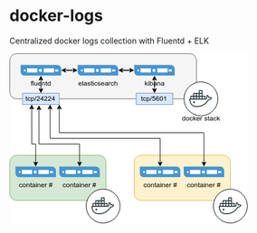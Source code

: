 # docker-logs
Centralized docker logs collection with Fluentd + ELK

![flow](/fluentd+elk.drawio.png)
